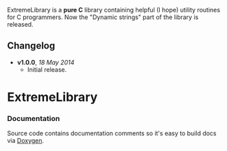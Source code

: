 ExtremeLibrary is a **pure C** library containing helpful (I hope) utility routines for C programmers.
Now the "Dynamic strings" part of the library is released.

## Changelog ##

- **v1.0.0**, *18 May 2014*
  - Initial release.

ExtremeLibrary
==============

### Documentation ###

Source code contains documentation comments so it's easy to build docs via [Doxygen](www.doxygen.org).
